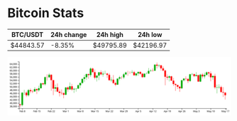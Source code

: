# Bitcoin Stats

BTC/USDT|24h change|24h high|24h low|
|---|---|---|---|
|$44843.57|-8.35%|$49795.89|$42196.97|

<img src="./chart.svg">

